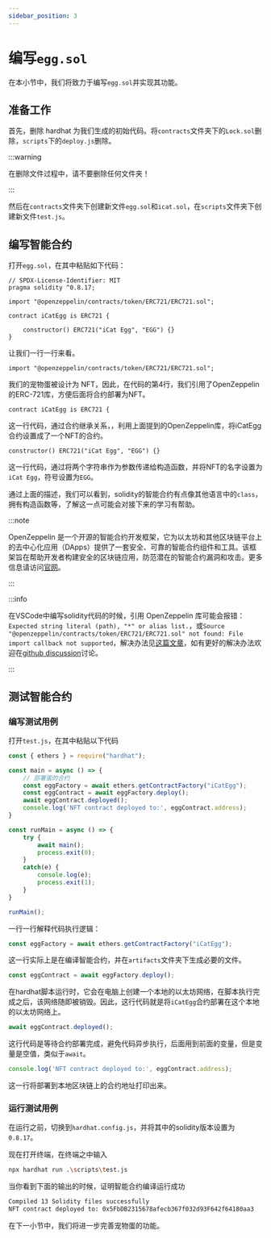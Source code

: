 ```yaml
---
sidebar_position: 3
---
```


# 编写`egg.sol`

在本小节中，我们将致力于编写`egg.sol`并实现其功能。

## 准备工作

首先，删除 hardhat 为我们生成的初始代码。将`contracts`文件夹下的`Lock.sol`删除，`scripts`下的`deploy.js`删除。

:::warning

在删除文件过程中，请不要删除任何文件夹！

:::

然后在`contracts`文件夹下创建新文件`egg.sol`和`icat.sol`，在`scripts`文件夹下创建新文件`test.js`。

## 编写智能合约

打开`egg.sol`，在其中粘贴如下代码：

```solidity showLineNumbers
// SPDX-License-Identifier: MIT
pragma solidity ^0.8.17;

import "@openzeppelin/contracts/token/ERC721/ERC721.sol";

contract iCatEgg is ERC721 {

    constructor() ERC721("iCat Egg", "EGG") {}
}
```

让我们一行一行来看。

```solidity
import "@openzeppelin/contracts/token/ERC721/ERC721.sol";
```



我们的宠物蛋被设计为 NFT，因此，在代码的第4行，我们引用了OpenZeppelin的ERC-721库，方便后面将合约部署为NFT。

```solidity
contract iCatEgg is ERC721 {
```



这一行代码，通过合约继承关系，，利用上面提到的OpenZeppelin库，将iCatEgg合约设置成了一个NFT的合约。

```solidity
constructor() ERC721("iCat Egg", "EGG") {}
```



这一行代码，通过将两个字符串作为参数传递给构造函数，并将NFT的名字设置为`iCat Egg`，符号设置为`EGG`。

通过上面的描述，我们可以看到，solidity的智能合约有点像其他语言中的`class`，拥有构造函数等，了解这一点可能会对接下来的学习有帮助。

:::note

OpenZeppelin 是一个开源的智能合约开发框架，它为以太坊和其他区块链平台上的去中心化应用（DApps）提供了一套安全、可靠的智能合约组件和工具。该框架旨在帮助开发者构建安全的区块链应用，防范潜在的智能合约漏洞和攻击。更多信息请访问[官网](https://www.openzeppelin.com/)。

:::

:::info

在VSCode中编写solidity代码的时候，引用 OpenZeppelin 库可能会报错：`Expected string literal (path), "*" or alias list.`，或`Source "@openzeppelin/contracts/token/ERC721/ERC721.sol" not found: File import callback not supported`，解决办法见[这篇文章](https://blog.csdn.net/kongtaoxing/article/details/131255941)，如有更好的解决办法欢迎在[github discussion](https://github.com/iCatGame/tutorial/discussions)讨论。

:::

## 测试智能合约

### 编写测试用例

打开`test.js`，在其中粘贴以下代码

```js showLineNumbers
const { ethers } = require("hardhat");

const main = async () => {
    // 部署蛋的合约
    const eggFactory = await ethers.getContractFactory("iCatEgg");
    const eggContract = await eggFactory.deploy();
    await eggContract.deployed();
    console.log('NFT contract deployed to:', eggContract.address);
}

const runMain = async () => {
    try {
        await main();
        process.exit(0);
    }
    catch(e) {
        console.log(e);
        process.exit(1);
    }
}

runMain();
```

一行一行解释代码执行逻辑：

```js
const eggFactory = await ethers.getContractFactory("iCatEgg");
```

这一行实际上是在编译智能合约，并在`artifacts`文件夹下生成必要的文件。

```js
const eggContract = await eggFactory.deploy();
```

在hardhat脚本运行时，它会在电脑上创建一个本地的以太坊网络，在脚本执行完成之后，该网络随即被销毁。因此，这行代码就是将`iCatEgg`合约部署在这个本地的以太坊网络上。

```js
await eggContract.deployed();
```
这行代码是等待合约部署完成，避免代码异步执行，后面用到前面的变量，但是变量是空值，类似于`await`。

```js
console.log('NFT contract deployed to:', eggContract.address);
```

这一行将部署到本地区块链上的合约地址打印出来。

### 运行测试用例

在运行之前，切换到`hardhat.config.js`，并将其中的solidity版本设置为`0.8.17`。

现在打开终端，在终端之中输入

```sh
npx hardhat run .\scripts\test.js
```

当你看到下面的输出的时候，证明智能合约编译运行成功

```sh
Compiled 13 Solidity files successfully
NFT contract deployed to: 0x5FbDB2315678afecb367f032d93F642f64180aa3
```

在下一小节中，我们将进一步完善宠物蛋的功能。